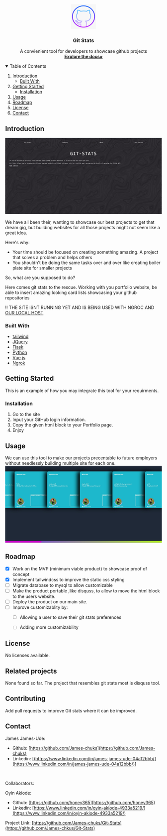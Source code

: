 <br />
<p align="center">
  <a href="https://github.com/James-chuks/Git-Stats">
    <img src="logo.png" alt="Logo" width="80" height="80">
  </a>
  <h3 align="center">Git Stats</h3>
  <p align="center">
    A convienient tool for developers to showcase github projects
    <br />
    <a href="https://github.com/James-chuks/Git-Stats"><strong>Explore the docs»</strong></a>
  </p>
</p>



<!-- TABLE OF CONTENTS -->
<details open="open">
  <summary>Table of Contents</summary>
  <ol>
    <li>
      <a href="#Introduction">Introduction</a>
      <ul>
        <li><a href="#built-with">Built With</a></li>
      </ul>
    </li>
    <li>
      <a href="#getting-started">Getting Started</a>
      <ul>
        <li><a href="#installation">Installation</a></li>
      </ul>
    </li>
    <li><a href="#usage">Usage</a></li>
    <li><a href="#roadmap">Roadmap</a></li>
    <li><a href="#license">License</a></li>
    <li><a href="#contact">Contact</a></li>
  </ol>
</details>



<!-- Introduction -->
## Introduction

<img src="intro.jpg" alt="Shot">

We have all been their, wanting to showcase our best projects to get that dream gig, but building websites for all those projects might not seem like a great idea.

Here's why:
* Your time should be focused on creating something amazing. A project that solves a problem and helps others
* You shouldn't be doing the same tasks over and over like creating boiler plate site for smaller projects

So, what are you supposed to do?

Here comes git stats to the rescue. Working with you portfolio website, be able to insert amazing looking card lists showcasing your github repositories

!! THE SITE ISNT RUNNING YET AND IS BEING USED WITH NGROC AND [OUR LOCAL HOST](http://localhost:5000.com)


### Built With

* [tailwind](https://tailwindcss.com)
* [JQuery](https://jquery.com)
* [Flask](https://flask.palletsprojects.com/)
* [Python](https://python.org)
* [Vue.js](https://vuejs.org/)
* [Ngrok](https://dashboard.ngrok.com/)



<!-- GETTING STARTED -->
## Getting Started

This is an example of how you may integrate this tool for your requirments.


### Installation

1. Go to the site [](http://localhost:5000.com)
2. Input your GitHub login information.
3. Copy the given html block to your Portfolio page.
4. Enjoy


<!-- USAGE EXAMPLES -->
## Usage

We can use this tool to make our projects precentable to future employers without needlessly building multiple site for each one.
<img src="SharedScreenshot.jpg" alt="Shot">


<!-- ROADMAP -->
## Roadmap

- [x] Work on the MVP (minimum viable product) to showcase proof of concept
- [x] Implement tailwindcss to improve the static css styling
- [ ] Migrate database to mysql to allow customizable 
- [ ] Make the product portable ,like disquss, to allow to move the html block to the users website.
- [ ] Deploy the product on our main site.
- [ ] Improve customizablity by:
    - [ ] Allowing a user to save their git stats preferences
    - [ ] Adding more customizability


<!-- LICENSE -->
## License

No licenses available.

## Related projects

None found so far. The project that resembles git stats most is disquss tool.

## Contributing

Add pull requests to improve Git stats where it can be improved.


<!-- CONTACT -->
## Contact

James James-Ude:
* Github: [https://github.com/James-chuks](https://github.com/James-chuks)
* Linkedin: [(https://www.linkedin.com/in/james-james-ude-04a12bbb/](https://www.linkedin.com/in/james-james-ude-04a12bbb/)]
<br />

Collaborators:

Oyin Akiode:
* Github: [https://github.com/honey365](https://github.com/honey365)
* Linkedin: [https://www.linkedin.com/in/oyin-akiode-4933a5219/](https://www.linkedin.com/in/oyin-akiode-4933a5219/)


Project Link: [https://github.com/James-chuks/Git-Stats](https://github.com/James-chkus/Git-Stats)
